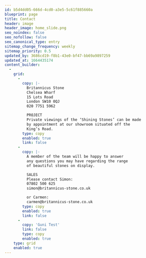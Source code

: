 ```yaml
---
id: b5d4dd05-666d-4cd0-a3e5-5c61f885660a
blueprint: page
title: Contact
header: image
header_image: home_slide.png
seo_noindex: false
seo_nofollow: false
seo_canonical_type: entry
sitemap_change_frequency: weekly
sitemap_priority: 0.5
updated_by: 3686cd19-f8b1-43e0-bf47-bb69a9897259
updated_at: 1664435174
content_builder:
  -
    grid:
      -
        copy: |-
          Britannicus Stone
          Chelsea Wharf
          15 Lots Road
          London SW10 0QJ
          020 7751 5962

          PROJECT
          Private viewings of the ‘Shining Stones’ can be made
          by appointment at our showroom situated off the
          King’s Road.
        type: copy
        enabled: true
        link: false
      -
        copy: |-
          A member of the team will be happy to answer
          any questions you may have regarding the range
          of beautiful stones on display.

          SALES
          Please contact Simon:
          07802 500 625
          simon@britannicus-stone.co.uk

          or Carmen:
          carmen@britannicus-stone.co.uk
        type: copy
        enabled: true
        link: false
      -
        copy: 'Guni Test'
        link: false
        type: copy
        enabled: true
    type: grid
    enabled: true
---
```

